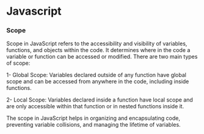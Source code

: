 # Javascript

### Scope
Scope in JavaScript refers to the accessibility and visibility of variables, functions, and objects within the code. It determines where in the code a variable or function can be accessed or modified. 
There are two main types of scope:

1- Global Scope: Variables declared outside of any function have global scope and can be accessed from anywhere in the code, including inside functions.

2- Local Scope: Variables declared inside a function have local scope and are only accessible within that function or in nested functions inside it.

The scope in JavaScript helps in organizing and encapsulating code, preventing variable collisions, and managing the lifetime of variables.